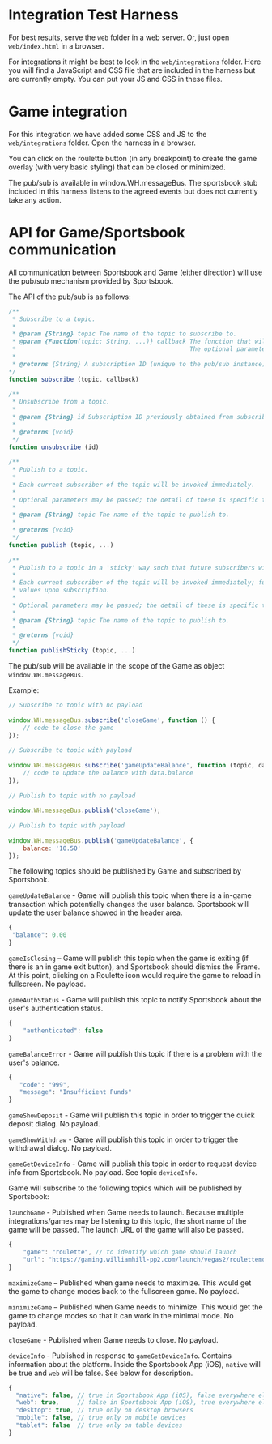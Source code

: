 # Integration Test Harness

For best results, serve the `web` folder in a web server. Or, just open `web/index.html` in a browser.

For integrations it might be best to look in the `web/integrations` folder. Here you will find a JavaScript and CSS file that are included in the harness but are currently empty. You can put your JS and CSS in these files.

# Game integration

For this integration we have added some CSS and JS to the `web/integrations` folder. Open the harness in a browser.

You can click on the roulette button (in any breakpoint) to create the game overlay (with very basic styling) that can be closed or minimized.

The pub/sub is available in window.WH.messageBus. The sportsbook stub included in this harness listens to the agreed events but does not currently take any action.

# API for Game/Sportsbook communication

All communication between Sportsbook and Game (either direction) will use the pub/sub mechanism provided by Sportsbook.

The API of the pub/sub is as follows:

```javascript
/**
 * Subscribe to a topic.
 *
 * @param {String} topic The name of the topic to subscribe to.
 * @param {Function(topic: String, ...)} callback The function that will be invoked when a topic is published.
 *                                                The optional parameters are specific to each topic.
 *
 * @returns {String} A subscription ID (unique to the pub/sub instance). Can be used to unsubscribe().
*/
function subscribe (topic, callback)
 
/**
 * Unsubscribe from a topic.
 *
 * @param {String} id Subscription ID previously obtained from subscribe().
 *
 * @returns {void}
 */
function unsubscribe (id)
 
/**
 * Publish to a topic.
 *
 * Each current subscriber of the topic will be invoked immediately.
 *
 * Optional parameters may be passed; the detail of these is specific to each topic.
 *
 * @param {String} topic The name of the topic to publish to.
 *
 * @returns {void}
 */
function publish (topic, ...)
 
/**
 * Publish to a topic in a 'sticky' way such that future subscribers will be invoked with the last published values.
 *
 * Each current subscriber of the topic will be invoked immediately; future subscribers will be invoked with the last published
 * values upon subscription.
 *
 * Optional parameters may be passed; the detail of these is specific to each topic.
 *
 * @param {String} topic The name of the topic to publish to.
 *
 * @returns {void}
 */
function publishSticky (topic, ...)
```

The pub/sub will be available in the scope of the Game as object `window.WH.messageBus`.

Example:

```javascript
// Subscribe to topic with no payload
 
window.WH.messageBus.subscribe('closeGame', function () {
    // code to close the game
});
 
// Subscribe to topic with payload
 
window.WH.messageBus.subscribe('gameUpdateBalance', function (topic, data) {
    // code to update the balance with data.balance
});
 
// Publish to topic with no payload
 
window.WH.messageBus.publish('closeGame');
 
// Publish to topic with payload
 
window.WH.messageBus.publish('gameUpdateBalance', {
    balance: '10.50'
});
```

The following topics should be published by Game and subscribed by Sportsbook.

`gameUpdateBalance` - Game will publish this topic when there is a in-game transaction which potentially changes the user balance. Sportsbook will update the user balance showed in the header area.

```javascript
{
 "balance": 0.00
}
```

`gameIsClosing` – Game will publish this topic when the game is exiting (if there is an in game exit button), and Sportsbook should dismiss the iFrame. At this point, clicking on a Roulette icon would require the game to reload in fullscreen. No payload.

`gameAuthStatus` - Game will publish this topic to notify Sportsbook about the user's authentication status.

```javascript
{
    "authenticated": false
}
```

`gameBalanceError` - Game will publish this topic if there is a problem with the user's balance.

```javascript
{
   "code": "999",
   "message": "Insufficient Funds"
}
```

`gameShowDeposit` - Game will publish this topic in order to trigger the quick deposit dialog. No payload.

`gameShowWithdraw` - Game will publish this topic in order to trigger the withdrawal dialog. No payload.

`gameGetDeviceInfo` - Game will publish this topic in order to request device info from Sportsbook. No payload. See topic `deviceInfo`.

Game will subscribe to the following topics which will be published by Sportsbook:

`launchGame` - Published when Game needs to launch. Because multiple integrations/games may be listening to this topic, the short name of the game will be passed. The launch URL of the game will also be passed.
```javascript
{
    "game": "roulette", // to identify which game should launch
    "url": "https://gaming.williamhill-pp2.com/launch/vegas2/roulettemobile"
}
```

`maximizeGame` – Published when game needs to maximize. This would get the game to change modes back to the fullscreen game. No payload.

`minimizeGame` – Published when Game needs to minimize. This would get the game to change modes so that it can work in the minimal mode. No payload.

`closeGame` - Published when Game needs to close. No payload.

`deviceInfo` - Published in response to `gameGetDeviceInfo`. Contains information about the platform. Inside the Sportsbook App (iOS), `native` will be true and `web` will be false. See below for description.

```javascript
{
  "native": false, // true in Sportsbook App (iOS), false everywhere else (desktop, mobile safari...)
  "web": true,     // false in Sportsbook App (iOS), true everywhere else
  "desktop": true, // true only on desktop browsers
  "mobile": false, // true only on mobile devices
  "tablet": false  // true only on table devices
}
```